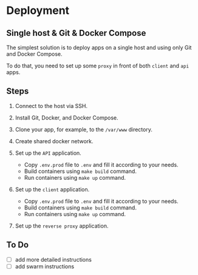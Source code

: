 # Deployment

## Single host & Git & Docker Compose

The simplest solution is to deploy apps on a single host and using only Git and Docker Compose.

To do that, you need to set up some `proxy` in front of both `client` and `api` apps.

## Steps

1. Connect to the host via SSH.

2. Install Git, Docker, and Docker Compose.

3. Clone your app, for example, to the `/var/www` directory. 

4. Create shared docker network.

5. Set up the `API` application.
    - Copy `.env.prod` file to `.env` and fill it according to your needs.
    - Build containers using `make build` command.
    - Run containers using `make up` command.

6. Set up the `client` application.
    - Copy `.env.prod` file to `.env` and fill it according to your needs.
    - Build containers using `make build` command.
    - Run containers using `make up` command.

7. Set up the `reverse proxy` application.

## To Do

- [ ] add more detailed instructions
- [ ] add swarm instructions
